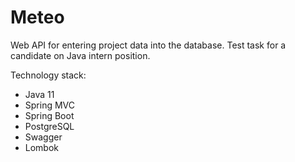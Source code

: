 # Meteo
Web API for entering project data into the database. Test task for a candidate on Java intern position.

Technology stack:

- Java 11
- Spring MVC
- Spring Boot
- PostgreSQL
- Swagger
- Lombok
